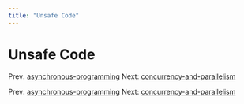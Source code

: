 ```yaml
---
title: "Unsafe Code"
---
```


# Unsafe Code

Prev: [asynchronous-programming](asynchronous-programming.md)
Next: [concurrency-and-parallelism](concurrency-and-parallelism.md)

Prev: [asynchronous-programming](asynchronous-programming.md)
Next: [concurrency-and-parallelism](concurrency-and-parallelism.md)
